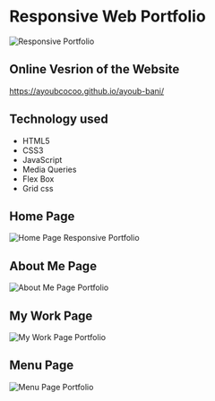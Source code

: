# Responsive Web Portfolio 
![Responsive Portfolio](http://i68.tinypic.com/d7875.png)

## Online Vesrion of the Website 
https://ayoubcocoo.github.io/ayoub-bani/

## Technology used 
- HTML5
- CSS3
- JavaScript
- Media Queries
- Flex Box
- Grid css

## Home Page 
 ![Home Page Responsive Portfolio](http://i65.tinypic.com/25fkdwg.png)

## About Me Page 
 ![About Me Page Portfolio](http://i67.tinypic.com/2qsyl1w.png)

## My Work Page 
 ![My Work Page Portfolio](http://i63.tinypic.com/ekgjdy.png)

## Menu Page 
 ![Menu Page Portfolio](http://i66.tinypic.com/2mfjb5l.png)

